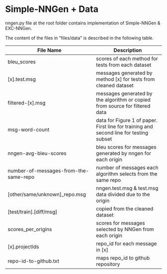 # Simple-NNGen + Data

nngen.py file at the root folder contains implementation of Simple-NNGen & EXC-NNGen.

The content of the files in "files/data" is described in the following table.

| File Name                             | Description                                                                            |
|---------------------------------------|----------------------------------------------------------------------------------------|
| bleu_scores                           | scores of each method for tests from each dataset                                      |
| [x].test.msg                          | messages generated by method [x] for tests from cleaned dataset                        |
| filtered-[x].msg                      | messages generated by the algorithm or copied from source for filtered data            |
| msg-word-count                        | data for Figure 1 of paper. First line for training and second line for testing subset |
| nngen-avg-bleu-scores                 | bleu scores for messages generated by nngen for each origin                            |
| number-of-messages-from-the-same-repo | number of messages each algorithm selects from the same repo                           |
| [other/same/unknown]_repo.msg         | nngen.test.msg & test.msg data divided due to the origin                               |
| [test/train].[diff/msg]               | copied from the cleaned dataset                                                        |
| scores_per_origins                    | scores for messages selected by NNGen from each origin                                 |
| [x].projectIds                        | repo_id for each message in [x]                                                        |
| repo-id-to-github.txt                 | maps repo_id to github repository                                                      |
